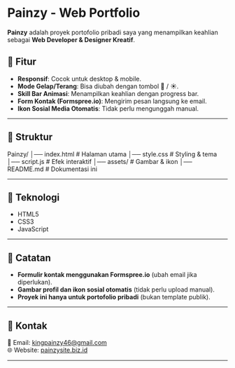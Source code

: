 # Painzy - Web Portfolio

**Painzy** adalah proyek portofolio pribadi saya yang menampilkan keahlian sebagai **Web Developer & Designer Kreatif**.  

## 🚀 Fitur  
- **Responsif**: Cocok untuk desktop & mobile.  
- **Mode Gelap/Terang**: Bisa diubah dengan tombol 🌙 / ☀️.  
- **Skill Bar Animasi**: Menampilkan keahlian dengan progress bar.  
- **Form Kontak (Formspree.io)**: Mengirim pesan langsung ke email.  
- **Ikon Sosial Media Otomatis**: Tidak perlu mengunggah manual.  

---

## 📂 Struktur

Painzy/ │── index.html       # Halaman utama │── style.css        # Styling & tema │── script.js        # Efek interaktif │── assets/          # Gambar & ikon │── README.md        # Dokumentasi ini

---

## 🔧 Teknologi  
- HTML5  
- CSS3  
- JavaScript  

---

## 📌 Catatan  
- **Formulir kontak menggunakan Formspree.io** (ubah email jika diperlukan).  
- **Gambar profil dan ikon sosial otomatis** (tidak perlu upload manual).  
- **Proyek ini hanya untuk portofolio pribadi** (bukan template publik).  

---

## 📩 Kontak  
📧 Email: [kingpainzy46@gmail.com](mailto:kingpainzy46@gmail.com)  
🌐 Website: [painzysite.biz.id](https://painzysite.biz.id)  

---
